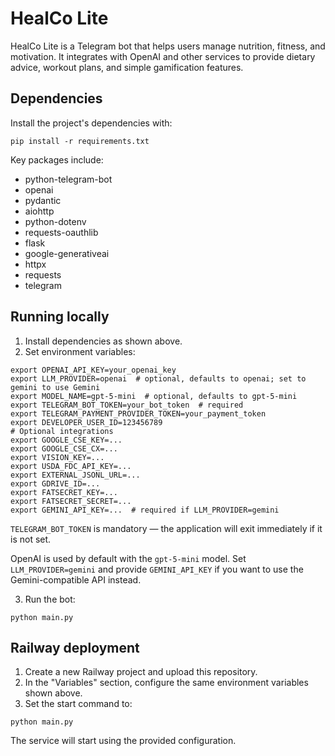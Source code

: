 # HealCo Lite

HealCo Lite is a Telegram bot that helps users manage nutrition, fitness, and motivation. It integrates with OpenAI and other services to provide dietary advice, workout plans, and simple gamification features.

## Dependencies

Install the project's dependencies with:

```
pip install -r requirements.txt
```

Key packages include:

- python-telegram-bot
- openai
- pydantic
- aiohttp
- python-dotenv
- requests-oauthlib
- flask
- google-generativeai
- httpx
- requests
- telegram

## Running locally

1. Install dependencies as shown above.
2. Set environment variables:

```
export OPENAI_API_KEY=your_openai_key
export LLM_PROVIDER=openai  # optional, defaults to openai; set to gemini to use Gemini
export MODEL_NAME=gpt-5-mini  # optional, defaults to gpt-5-mini
export TELEGRAM_BOT_TOKEN=your_bot_token  # required
export TELEGRAM_PAYMENT_PROVIDER_TOKEN=your_payment_token
export DEVELOPER_USER_ID=123456789
# Optional integrations
export GOOGLE_CSE_KEY=...
export GOOGLE_CSE_CX=...
export VISION_KEY=...
export USDA_FDC_API_KEY=...
export EXTERNAL_JSONL_URL=...
export GDRIVE_ID=...
export FATSECRET_KEY=...
export FATSECRET_SECRET=...
export GEMINI_API_KEY=...  # required if LLM_PROVIDER=gemini
```

`TELEGRAM_BOT_TOKEN` is mandatory — the application will exit immediately if it is not set.

OpenAI is used by default with the `gpt-5-mini` model. Set `LLM_PROVIDER=gemini` and provide `GEMINI_API_KEY`
if you want to use the Gemini-compatible API instead.

3. Run the bot:

```
python main.py
```

## Railway deployment

1. Create a new Railway project and upload this repository.
2. In the "Variables" section, configure the same environment variables shown above.
3. Set the start command to:

```
python main.py
```

The service will start using the provided configuration.

